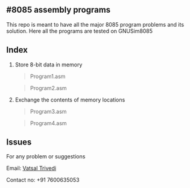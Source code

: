 #8085 assembly programs
------------------------
This repo is meant to have all the major 8085 program problems and its solution.
Here all the programs are tested on GNUSim8085 


Index
-----------
1. Store 8-bit data in memory

	>Program1.asm
	
	>Program2.asm

2. Exchange the contents of memory locations

	>Program3.asm

	>Program4.asm	



Issues
-------------
For any problem or suggestions

Email: [Vatsal Trivedi](trivedivatsal005@gmail.com)

Contact no: +91 7600635053
